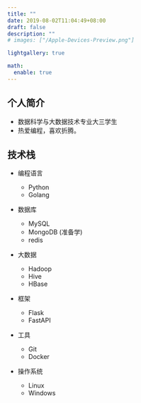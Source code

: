 ```yaml
---
title: ""
date: 2019-08-02T11:04:49+08:00
draft: false
description: ""
# images: ["/Apple-Devices-Preview.png"]

lightgallery: true

math:
  enable: true
---
```


## 个人简介

- 数据科学与大数据技术专业大三学生
- 热爱编程，喜欢折腾。

## 技术栈

- 编程语言

  - Python
  - Golang

- 数据库
  - MySQL
  - MongoDB (准备学)
  - redis
- 大数据
  - Hadoop
  - Hive
  - HBase
- 框架

  - Flask
  - FastAPI

- 工具

  - Git
  - Docker

- 操作系统
  - Linux
  - Windows
